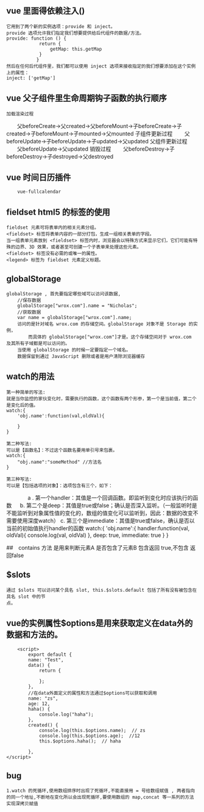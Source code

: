 ## vue 里面得依赖注入()
    它用到了两个新的实例选项：provide 和 inject。
    provide 选项允许我们指定我们想要提供给后代组件的数据/方法。
    provide: function () {
                return {
                    getMap: this.getMap
                }
               }
    然后在任何后代组件里，我们都可以使用 inject 选项来接收指定的我们想要添加在这个实例上的属性：
    inject: ['getMap']
## vue 父子组件里生命周期钩子函数的执行顺序
    加载渲染过程
　　父beforeCreate->父created->父beforeMount->子beforeCreate->子created->子beforeMount->子mounted->父mounted
    子组件更新过程
　　父beforeUpdate->子beforeUpdate->子updated->父updated
    父组件更新过程
　　父beforeUpdate->父updated
    销毁过程
　　父beforeDestroy->子beforeDestroy->子destroyed->父destroyed

##  vue 时间日历插件
        vue-fullcalendar

##  fieldset html5 的标签的使用
    fieldset 元素可将表单内的相关元素分组。
    <fieldset> 标签将表单内容的一部分打包，生成一组相关表单的字段。
    当一组表单元素放到 <fieldset> 标签内时，浏览器会以特殊方式来显示它们，它们可能有特殊的边界、3D 效果，或者甚至可创建一个子表单来处理这些元素。
    <fieldset> 标签没有必需的或唯一的属性。
    <legend> 标签为 fieldset 元素定义标题。

## globalStorage 
    globalStorage , 首先要指定哪些域可以访问该数据,
        //保存数据
        globalStorage["wrox.com"].name = "Nicholas";
        //获取数据
        var name = globalStorage["wrox.com"].name;
        访问的是针对域名 wrox.com 的存储空间。globalStorage 对象不是 Storage 的实例，
            而具体的 globalStorage["wrox.com"]才是。这个存储空间对于 wrox.com 及其所有子域都是可以访问的。
        当使用 globalStorage 的时候一定要指定一个域名。
        数据保留到通过 JavaScript 删除或者是用户清除浏览器缓存

## watch的用法
    第一种简单的写法:
    就是当你监控的家伙变化时，需要执行的函数，这个函数有两个形参，第一个是当前值，第二个是变化后的值。
    watch:{
        'obj.name':function(val,oldVal){

        }
    }

    第二种写法:
    可以是【函数名】：不过这个函数名要用单引号来包裹。
    watch:{
        "obj.name":"someMethod" //方法名
    }

    第三种写法:
    可以是【包括选项的对象】：选项包含有三个，如下：

　　　　a . 第一个handler：其值是一个回调函数。即监听到变化时应该执行的函数
    　  b. 第二个是deep：其值是true或false；确认是否深入监听。（一般监听时是不能监听到对象属性值的变化的，数组的值变化可以监听到，因此：数据的改变不需要使用深度watch）
        c. 第三个是immediate：其值是true或false，确认是否以当前的初始值执行handler的函数
    watch:{
        'obj.name':{
             handler:function(val, oldVal){
                console.log(val, oldVal)
            },
            deep: true,
            immediate: true
        }
    }

##　contains 方法
    是用来判断元素A 是否包含了元素B 包含返回 true,不包含 返回false

##  $slots

    通过 $slots 可以访问某个具名 slot, this.$slots.default 包括了所有没有被包含在具名 slot 中的节
    点。

## vue的实例属性$options是用来获取定义在data外的数据和方法的。
        <script>
            export default {
            name: "Test",
            data() {
                return {
                    
                };
            },
            //在data外面定义的属性和方法通过$options可以获取和调用
            name: "zs",
            age: 12,
            haha() {
                console.log("haha");
            },
            created() {  
                console.log(this.$options.name);  // zs
                console.log(this.$options.age);  //12
                this.$options.haha();  // haha
            
            },
    </script>

## bug
    1.watch 的死循环,使用数组排序时出现了死循环,不能直接用 = 号给数组赋值 , 两者指向的同一个地址,不断地在变化所以会出现死循环,要使用数组的 map,concat 等一系列的方法实现深拷贝赋值
